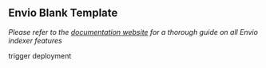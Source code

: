 ## Envio Blank Template

*Please refer to the [documentation website](https://docs.envio.dev) for a thorough guide on all Envio indexer features*

trigger deployment
